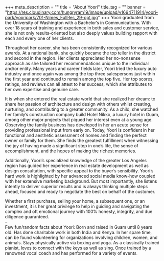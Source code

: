 +++
meta_description = ""
title = "About Yoori"
title_tag = ""
banner = "https://res.cloudinary.com/hungryram19/image/upload/v1694711914/yoori-park/yooripark/701-Nimes_FullRes_29-opt.jpg"
+++
Yoori graduated from the University of Washington with a Bachelor’s in Communications. With over 18 years of training and experience in both sales and customer service, she is not only results-oriented but also deeply values building rapport with each and every one of her clients.

Throughout her career, she has been consistently recognized for various awards. At a national bank, she quickly became the top teller in the district and second in the region. Her clients appreciated her no-nonsense approach as she tailored her recommendations unique to the individual and/or entity. Many years and career fields later, Yoori tried the luxury auto industry and once again was among the top three salespersons just within the first year and continued to remain among the top five. Her top scores, ratings, and reviews can all attest to her success, which she attributes to her own expertise and genuine care.

It is when she entered the real estate world that she realized her dream: to share her passion of architecture and design with others whilst creating, nurturing, and contributing to a greater community. As a child, she watched her family’s construction company build Hotel Nikko, a luxury hotel in Guam, among other major projects that piqued her interest even at a young age. Observing the family business has developed in her an acute sense for providing professional input from early on. Today, Yoori is confident in her functional and aesthetic assessment of homes and finding the perfect owner or family for them. She finds the greatest fulfillment when witnessing the joy of having made a significant step in one’s life, the sense of accomplishment, and the hopes of making the richest memories.

Additionally, Yoori’s specialized knowledge of the greater Los Angeles region has guided her experience in real estate development as well as design consultation, with specific appeal to the buyer’s sensibility. Yoori’s hard work is highlighted by her advanced social media know-how coupled with her extensive marketing background. But most importantly, she listens intently to deliver superior results and is always thinking multiple steps ahead, focused and ready to negotiate the best on behalf of the customer.

Whether a first purchase, selling your home, a subsequent one, or an investment, it is her great privilege to help in guiding and navigating the complex and oft emotional journey with 100% honesty, integrity, and due diligence guaranteed.  
–  
Few fun/random facts about Yoori: Born and raised in Guam until 8 years old. Has done charitable work in both India and Kenya. In her spare time, can be found volunteering for organizations involving children, women, and animals. Stays physically active via boxing and yoga. As a classically trained pianist, loves to connect with the keys as well as sing. Once trained by a renowned vocal coach and has performed for a variety of events.
